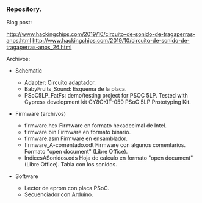 ### Repository. ###
Blog post:

http://www.hackingchips.com/2019/10/circuito-de-sonido-de-tragaperras-anos.html
http://www.hackingchips.com/2019/10/circuito-de-sonido-de-tragaperras-anos_26.html

Archivos:

* Schematic
	* Adapter: Circuito adaptador.
	* BabyFruits_Sound: Esquema de la placa.
	* PSoC5LP_FatFs: demo/testing project for PSOC 5LP. Tested with Cypress development kit CY8CKIT-059 PSoC 5LP Prototyping Kit.

* Firmware (archivos)
	* firmware.hex			Firmware en formato hexadecimal de Intel.
	* firmware.bin  		Firmware en formato binario.
	* firmware.asm  		Firmware en ensamblador.
	* firmware_A-comentado.odt	Firmware con algunos comentarios. Formato "open document" (Libre Office).
	* IndicesASonidos.ods		Hoja de calculo en formato "open document" (Libre Office). Tabla con los sonidos.

* Software
	* Lector de eprom con placa PSoC.
	* Secuenciador con Arduino.
